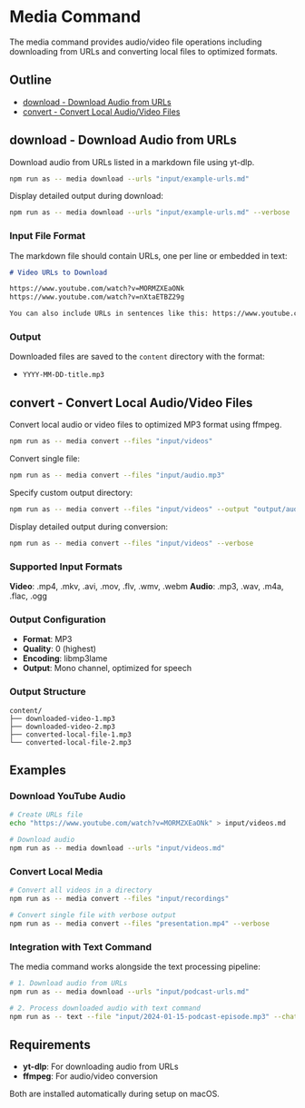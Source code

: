 # Media Command

The media command provides audio/video file operations including downloading from URLs and converting local files to optimized formats.

## Outline

- [download - Download Audio from URLs](#download---download-audio-from-urls)
- [convert - Convert Local Audio/Video Files](#convert---convert-local-audiovideo-files)

## download - Download Audio from URLs

Download audio from URLs listed in a markdown file using yt-dlp.

```bash
npm run as -- media download --urls "input/example-urls.md"
```

Display detailed output during download:

```bash
npm run as -- media download --urls "input/example-urls.md" --verbose
```

### Input File Format

The markdown file should contain URLs, one per line or embedded in text:

```markdown
# Video URLs to Download

https://www.youtube.com/watch?v=MORMZXEaONk
https://www.youtube.com/watch?v=nXtaETBZ29g

You can also include URLs in sentences like this: https://www.youtube.com/watch?v=example
```

### Output

Downloaded files are saved to the `content` directory with the format:
- `YYYY-MM-DD-title.mp3`

## convert - Convert Local Audio/Video Files

Convert local audio or video files to optimized MP3 format using ffmpeg.

```bash
npm run as -- media convert --files "input/videos"
```

Convert single file:

```bash
npm run as -- media convert --files "input/audio.mp3"
```

Specify custom output directory:

```bash
npm run as -- media convert --files "input/videos" --output "output/audio"
```

Display detailed output during conversion:

```bash
npm run as -- media convert --files "input/videos" --verbose
```

### Supported Input Formats

**Video**: .mp4, .mkv, .avi, .mov, .flv, .wmv, .webm
**Audio**: .mp3, .wav, .m4a, .flac, .ogg

### Output Configuration

- **Format**: MP3
- **Quality**: 0 (highest)
- **Encoding**: libmp3lame
- **Output**: Mono channel, optimized for speech

### Output Structure

```
content/
├── downloaded-video-1.mp3
├── downloaded-video-2.mp3
├── converted-local-file-1.mp3
└── converted-local-file-2.mp3
```

## Examples

### Download YouTube Audio

```bash
# Create URLs file
echo "https://www.youtube.com/watch?v=MORMZXEaONk" > input/videos.md

# Download audio
npm run as -- media download --urls "input/videos.md"
```

### Convert Local Media

```bash
# Convert all videos in a directory
npm run as -- media convert --files "input/recordings"

# Convert single file with verbose output
npm run as -- media convert --files "presentation.mp4" --verbose
```

### Integration with Text Command

The media command works alongside the text processing pipeline:

```bash
# 1. Download audio from URLs
npm run as -- media download --urls "input/podcast-urls.md"

# 2. Process downloaded audio with text command
npm run as -- text --file "input/2024-01-15-podcast-episode.mp3" --chatgpt
```

## Requirements

- **yt-dlp**: For downloading audio from URLs
- **ffmpeg**: For audio/video conversion

Both are installed automatically during setup on macOS.